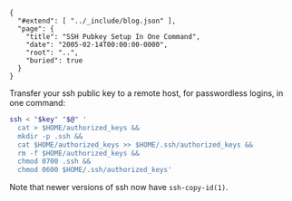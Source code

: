 
    {
      "#extend": [ "../_include/blog.json" ],
      "page": {
        "title": "SSH Pubkey Setup In One Command",
        "date": "2005-02-14T00:00:00-0000",
        "root": "..",
        "buried": true
      }
    }

Transfer your ssh public key to a remote host, for passwordless logins, in one command:

```bash
ssh < "$key" "$@" '
  cat > $HOME/authorized_keys && 
  mkdir -p .ssh &&
  cat $HOME/authorized_keys >> $HOME/.ssh/authorized_keys &&
  rm -f $HOME/authorized_keys &&
  chmod 0700 .ssh &&
  chmod 0600 $HOME/.ssh/authorized_keys'
```

Note that newer versions of ssh now have `ssh-copy-id(1)`.

